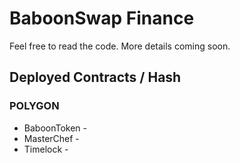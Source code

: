 # BaboonSwap Finance

 Feel free to read the code. More details coming soon.

## Deployed Contracts / Hash

### POLYGON

- BaboonToken - 
- MasterChef - 
- Timelock - 
